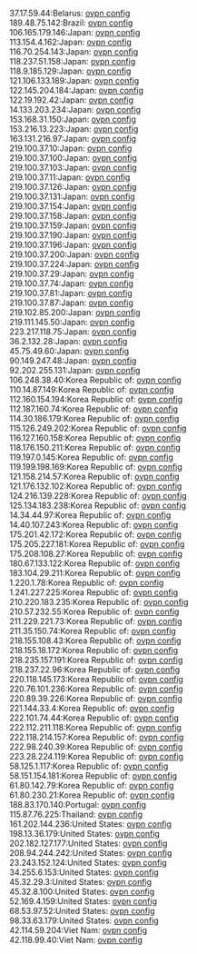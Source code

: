 37.17.59.44:Belarus: [ovpn config](vpn/37_17_59_44.ovpn)  
189.48.75.142:Brazil: [ovpn config](vpn/189_48_75_142.ovpn)  
106.165.179.146:Japan: [ovpn config](vpn/106_165_179_146.ovpn)  
113.154.4.162:Japan: [ovpn config](vpn/113_154_4_162.ovpn)  
116.70.254.143:Japan: [ovpn config](vpn/116_70_254_143.ovpn)  
118.237.51.158:Japan: [ovpn config](vpn/118_237_51_158.ovpn)  
118.9.185.129:Japan: [ovpn config](vpn/118_9_185_129.ovpn)  
121.106.133.189:Japan: [ovpn config](vpn/121_106_133_189.ovpn)  
122.145.204.184:Japan: [ovpn config](vpn/122_145_204_184.ovpn)  
122.19.192.42:Japan: [ovpn config](vpn/122_19_192_42.ovpn)  
14.133.203.234:Japan: [ovpn config](vpn/14_133_203_234.ovpn)  
153.168.31.150:Japan: [ovpn config](vpn/153_168_31_150.ovpn)  
153.216.13.223:Japan: [ovpn config](vpn/153_216_13_223.ovpn)  
163.131.216.97:Japan: [ovpn config](vpn/163_131_216_97.ovpn)  
219.100.37.10:Japan: [ovpn config](vpn/219_100_37_10.ovpn)  
219.100.37.100:Japan: [ovpn config](vpn/219_100_37_100.ovpn)  
219.100.37.103:Japan: [ovpn config](vpn/219_100_37_103.ovpn)  
219.100.37.11:Japan: [ovpn config](vpn/219_100_37_11.ovpn)  
219.100.37.126:Japan: [ovpn config](vpn/219_100_37_126.ovpn)  
219.100.37.131:Japan: [ovpn config](vpn/219_100_37_131.ovpn)  
219.100.37.154:Japan: [ovpn config](vpn/219_100_37_154.ovpn)  
219.100.37.158:Japan: [ovpn config](vpn/219_100_37_158.ovpn)  
219.100.37.159:Japan: [ovpn config](vpn/219_100_37_159.ovpn)  
219.100.37.190:Japan: [ovpn config](vpn/219_100_37_190.ovpn)  
219.100.37.196:Japan: [ovpn config](vpn/219_100_37_196.ovpn)  
219.100.37.200:Japan: [ovpn config](vpn/219_100_37_200.ovpn)  
219.100.37.224:Japan: [ovpn config](vpn/219_100_37_224.ovpn)  
219.100.37.29:Japan: [ovpn config](vpn/219_100_37_29.ovpn)  
219.100.37.74:Japan: [ovpn config](vpn/219_100_37_74.ovpn)  
219.100.37.81:Japan: [ovpn config](vpn/219_100_37_81.ovpn)  
219.100.37.87:Japan: [ovpn config](vpn/219_100_37_87.ovpn)  
219.102.85.200:Japan: [ovpn config](vpn/219_102_85_200.ovpn)  
219.111.145.50:Japan: [ovpn config](vpn/219_111_145_50.ovpn)  
223.217.118.75:Japan: [ovpn config](vpn/223_217_118_75.ovpn)  
36.2.132.28:Japan: [ovpn config](vpn/36_2_132_28.ovpn)  
45.75.49.60:Japan: [ovpn config](vpn/45_75_49_60.ovpn)  
90.149.247.48:Japan: [ovpn config](vpn/90_149_247_48.ovpn)  
92.202.255.131:Japan: [ovpn config](vpn/92_202_255_131.ovpn)  
106.248.38.40:Korea Republic of: [ovpn config](vpn/106_248_38_40.ovpn)  
110.14.87.149:Korea Republic of: [ovpn config](vpn/110_14_87_149.ovpn)  
112.160.154.194:Korea Republic of: [ovpn config](vpn/112_160_154_194.ovpn)  
112.187.160.74:Korea Republic of: [ovpn config](vpn/112_187_160_74.ovpn)  
114.30.186.179:Korea Republic of: [ovpn config](vpn/114_30_186_179.ovpn)  
115.126.249.202:Korea Republic of: [ovpn config](vpn/115_126_249_202.ovpn)  
116.127.160.158:Korea Republic of: [ovpn config](vpn/116_127_160_158.ovpn)  
118.176.150.211:Korea Republic of: [ovpn config](vpn/118_176_150_211.ovpn)  
119.197.0.145:Korea Republic of: [ovpn config](vpn/119_197_0_145.ovpn)  
119.199.198.169:Korea Republic of: [ovpn config](vpn/119_199_198_169.ovpn)  
121.158.214.57:Korea Republic of: [ovpn config](vpn/121_158_214_57.ovpn)  
121.176.132.102:Korea Republic of: [ovpn config](vpn/121_176_132_102.ovpn)  
124.216.139.228:Korea Republic of: [ovpn config](vpn/124_216_139_228.ovpn)  
125.134.183.238:Korea Republic of: [ovpn config](vpn/125_134_183_238.ovpn)  
14.34.44.97:Korea Republic of: [ovpn config](vpn/14_34_44_97.ovpn)  
14.40.107.243:Korea Republic of: [ovpn config](vpn/14_40_107_243.ovpn)  
175.201.42.172:Korea Republic of: [ovpn config](vpn/175_201_42_172.ovpn)  
175.205.227.181:Korea Republic of: [ovpn config](vpn/175_205_227_181.ovpn)  
175.208.108.27:Korea Republic of: [ovpn config](vpn/175_208_108_27.ovpn)  
180.67.133.122:Korea Republic of: [ovpn config](vpn/180_67_133_122.ovpn)  
183.104.29.211:Korea Republic of: [ovpn config](vpn/183_104_29_211.ovpn)  
1.220.1.78:Korea Republic of: [ovpn config](vpn/1_220_1_78.ovpn)  
1.241.227.225:Korea Republic of: [ovpn config](vpn/1_241_227_225.ovpn)  
210.220.183.235:Korea Republic of: [ovpn config](vpn/210_220_183_235.ovpn)  
210.57.232.55:Korea Republic of: [ovpn config](vpn/210_57_232_55.ovpn)  
211.229.221.73:Korea Republic of: [ovpn config](vpn/211_229_221_73.ovpn)  
211.35.150.74:Korea Republic of: [ovpn config](vpn/211_35_150_74.ovpn)  
218.155.108.43:Korea Republic of: [ovpn config](vpn/218_155_108_43.ovpn)  
218.155.18.172:Korea Republic of: [ovpn config](vpn/218_155_18_172.ovpn)  
218.235.157.191:Korea Republic of: [ovpn config](vpn/218_235_157_191.ovpn)  
218.237.22.96:Korea Republic of: [ovpn config](vpn/218_237_22_96.ovpn)  
220.118.145.173:Korea Republic of: [ovpn config](vpn/220_118_145_173.ovpn)  
220.76.101.236:Korea Republic of: [ovpn config](vpn/220_76_101_236.ovpn)  
220.89.39.226:Korea Republic of: [ovpn config](vpn/220_89_39_226.ovpn)  
221.144.33.4:Korea Republic of: [ovpn config](vpn/221_144_33_4.ovpn)  
222.101.74.44:Korea Republic of: [ovpn config](vpn/222_101_74_44.ovpn)  
222.112.211.118:Korea Republic of: [ovpn config](vpn/222_112_211_118.ovpn)  
222.118.214.157:Korea Republic of: [ovpn config](vpn/222_118_214_157.ovpn)  
222.98.240.39:Korea Republic of: [ovpn config](vpn/222_98_240_39.ovpn)  
223.28.224.119:Korea Republic of: [ovpn config](vpn/223_28_224_119.ovpn)  
58.125.1.117:Korea Republic of: [ovpn config](vpn/58_125_1_117.ovpn)  
58.151.154.181:Korea Republic of: [ovpn config](vpn/58_151_154_181.ovpn)  
61.80.142.79:Korea Republic of: [ovpn config](vpn/61_80_142_79.ovpn)  
61.80.230.21:Korea Republic of: [ovpn config](vpn/61_80_230_21.ovpn)  
188.83.170.140:Portugal: [ovpn config](vpn/188_83_170_140.ovpn)  
115.87.76.225:Thailand: [ovpn config](vpn/115_87_76_225.ovpn)  
161.202.144.236:United States: [ovpn config](vpn/161_202_144_236.ovpn)  
198.13.36.179:United States: [ovpn config](vpn/198_13_36_179.ovpn)  
202.182.127.177:United States: [ovpn config](vpn/202_182_127_177.ovpn)  
208.94.244.242:United States: [ovpn config](vpn/208_94_244_242.ovpn)  
23.243.152.124:United States: [ovpn config](vpn/23_243_152_124.ovpn)  
34.255.6.153:United States: [ovpn config](vpn/34_255_6_153.ovpn)  
45.32.29.3:United States: [ovpn config](vpn/45_32_29_3.ovpn)  
45.32.8.100:United States: [ovpn config](vpn/45_32_8_100.ovpn)  
52.169.4.159:United States: [ovpn config](vpn/52_169_4_159.ovpn)  
68.53.97.52:United States: [ovpn config](vpn/68_53_97_52.ovpn)  
98.33.63.179:United States: [ovpn config](vpn/98_33_63_179.ovpn)  
42.114.59.204:Viet Nam: [ovpn config](vpn/42_114_59_204.ovpn)  
42.118.99.40:Viet Nam: [ovpn config](vpn/42_118_99_40.ovpn)  
